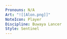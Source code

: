 ```yaml
---
Pronouns: N/A
Art: "![[Alon.png]]"
NoteIcon: Player
Discipline: Buwaya Lancer
Style: Sentinel
---
```

